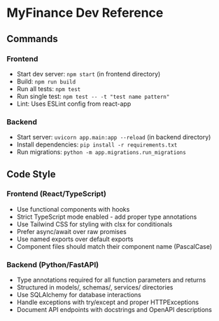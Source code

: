# MyFinance Dev Reference

## Commands

### Frontend
- Start dev server: `npm start` (in frontend directory)
- Build: `npm run build`
- Run all tests: `npm test`
- Run single test: `npm test -- -t "test name pattern"`
- Lint: Uses ESLint config from react-app

### Backend
- Start server: `uvicorn app.main:app --reload` (in backend directory)
- Install dependencies: `pip install -r requirements.txt`
- Run migrations: `python -m app.migrations.run_migrations`

## Code Style

### Frontend (React/TypeScript)
- Use functional components with hooks
- Strict TypeScript mode enabled - add proper type annotations
- Use Tailwind CSS for styling with clsx for conditionals
- Prefer async/await over raw promises
- Use named exports over default exports
- Component files should match their component name (PascalCase)

### Backend (Python/FastAPI)
- Type annotations required for all function parameters and returns
- Structured in models/, schemas/, services/ directories
- Use SQLAlchemy for database interactions
- Handle exceptions with try/except and proper HTTPExceptions
- Document API endpoints with docstrings and OpenAPI descriptions